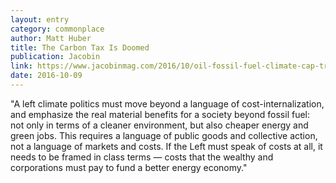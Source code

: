 ```yaml
---
layout: entry
category: commonplace
author: Matt Huber
title: The Carbon Tax Is Doomed
publication: Jacobin
link: https://www.jacobinmag.com/2016/10/oil-fossil-fuel-climate-cap-trade-tax-renewables/
date: 2016-10-09
---
```


"A left climate politics must move beyond a language of cost-internalization, and emphasize the real material benefits for a society beyond fossil fuel: not only in terms of a cleaner environment, but also cheaper energy and green jobs. This requires a language of public goods and collective action, not a language of markets and costs. If the Left must speak of costs at all, it needs to be framed in class terms — costs that the wealthy and corporations must pay to fund a better energy economy."
